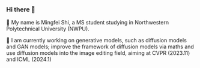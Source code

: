 ### Hi there 👋

🌱 My name is Mingfei Shi, a MS student studying in Northwestern Polytechnical University (NWPU).

🔭 I am currently working on generative models, such as diffusion models and GAN models; improve
the framework of diffusion models via maths and use diffusion models into the image editing field, 
aiming at CVPR (2023.11) and ICML (2024.1)



<!--
**MingfeiShiMS/MingfeiShiMS** is a ✨ _special_ ✨ repository because its `README.md` (this file) appears on your GitHub profile.

Here are some ideas to get you started:

- 🔭 I’m currently working on ...
- 🌱 I’m currently learning ...
- 👯 I’m looking to collaborate on ...
- 🤔 I’m looking for help with ...
- 💬 Ask me about ...
- 📫 How to reach me: ...
- 😄 Pronouns: ...
- ⚡ Fun fact: ...
-->
